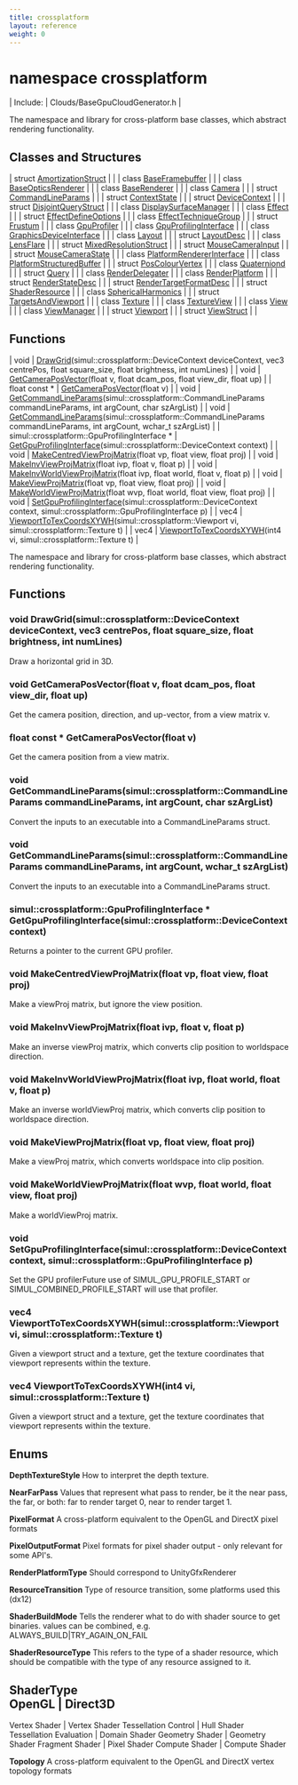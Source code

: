 ```yaml
---
title: crossplatform
layout: reference
weight: 0
---
```

namespace crossplatform
===

| Include: | Clouds/BaseGpuCloudGenerator.h |

The namespace and library for cross-platform base classes, which abstract rendering functionality.
  


Classes and Structures
---

| struct [AmortizationStruct](crossplatform/AmortizationStruct) |  |
| class [BaseFramebuffer](crossplatform/BaseFramebuffer) |  |
| class [BaseOpticsRenderer](crossplatform/BaseOpticsRenderer) |  |
| class [BaseRenderer](crossplatform/BaseRenderer) |  |
| class [Camera](crossplatform/Camera) |  |
| struct [CommandLineParams](crossplatform/CommandLineParams) |  |
| struct [ContextState](crossplatform/ContextState) |  |
| struct [DeviceContext](crossplatform/DeviceContext) |  |
| struct [DisjointQueryStruct](crossplatform/DisjointQueryStruct) |  |
| class [DisplaySurfaceManager](crossplatform/DisplaySurfaceManager) |  |
| class [Effect](crossplatform/Effect) |  |
| struct [EffectDefineOptions](crossplatform/EffectDefineOptions) |  |
| class [EffectTechniqueGroup](crossplatform/EffectTechniqueGroup) |  |
| struct [Frustum](crossplatform/Frustum) |  |
| class [GpuProfiler](crossplatform/GpuProfiler) |  |
| class [GpuProfilingInterface](crossplatform/GpuProfilingInterface) |  |
| class [GraphicsDeviceInterface](crossplatform/GraphicsDeviceInterface) |  |
| class [Layout](crossplatform/Layout) |  |
| struct [LayoutDesc](crossplatform/LayoutDesc) |  |
| class [LensFlare](crossplatform/LensFlare) |  |
| struct [MixedResolutionStruct](crossplatform/MixedResolutionStruct) |  |
| struct [MouseCameraInput](crossplatform/MouseCameraInput) |  |
| struct [MouseCameraState](crossplatform/MouseCameraState) |  |
| class [PlatformRendererInterface](crossplatform/PlatformRendererInterface) |  |
| class [PlatformStructuredBuffer](crossplatform/PlatformStructuredBuffer) |  |
| struct [PosColourVertex](crossplatform/PosColourVertex) |  |
| class [Quaterniond](crossplatform/Quaterniond) |  |
| struct [Query](crossplatform/Query) |  |
| class [RenderDelegater](crossplatform/RenderDelegater) |  |
| class [RenderPlatform](crossplatform/RenderPlatform) |  |
| struct [RenderStateDesc](crossplatform/RenderStateDesc) |  |
| struct [RenderTargetFormatDesc](crossplatform/RenderTargetFormatDesc) |  |
| struct [ShaderResource](crossplatform/ShaderResource) |  |
| class [SphericalHarmonics](crossplatform/SphericalHarmonics) |  |
| struct [TargetsAndViewport](crossplatform/TargetsAndViewport) |  |
| class [Texture](crossplatform/Texture) |  |
| class [TextureView](crossplatform/TextureView) |  |
| class [View](crossplatform/View) |  |
| class [ViewManager](crossplatform/ViewManager) |  |
| struct [Viewport](crossplatform/Viewport) |  |
| struct [ViewStruct](crossplatform/ViewStruct) |  |

Functions
---

| void | [DrawGrid](#DrawGrid)(simul::crossplatform::DeviceContext deviceContext, vec3 centrePos, float square_size, float brightness, int numLines) |
| void | [GetCameraPosVector](#GetCameraPosVector)(float v, float dcam_pos, float view_dir, float up) |
| float  const * | [GetCameraPosVector](#GetCameraPosVector)(float v) |
| void | [GetCommandLineParams](#GetCommandLineParams)(simul::crossplatform::CommandLineParams commandLineParams, int argCount, char szArgList) |
| void | [GetCommandLineParams](#GetCommandLineParams)(simul::crossplatform::CommandLineParams commandLineParams, int argCount, wchar_t szArgList) |
| simul::crossplatform::GpuProfilingInterface * | [GetGpuProfilingInterface](#GetGpuProfilingInterface)(simul::crossplatform::DeviceContext context) |
| void | [MakeCentredViewProjMatrix](#MakeCentredViewProjMatrix)(float vp, float view, float proj) |
| void | [MakeInvViewProjMatrix](#MakeInvViewProjMatrix)(float ivp, float v, float p) |
| void | [MakeInvWorldViewProjMatrix](#MakeInvWorldViewProjMatrix)(float ivp, float world, float v, float p) |
| void | [MakeViewProjMatrix](#MakeViewProjMatrix)(float vp, float view, float proj) |
| void | [MakeWorldViewProjMatrix](#MakeWorldViewProjMatrix)(float wvp, float world, float view, float proj) |
| void | [SetGpuProfilingInterface](#SetGpuProfilingInterface)(simul::crossplatform::DeviceContext context, simul::crossplatform::GpuProfilingInterface p) |
| vec4 | [ViewportToTexCoordsXYWH](#ViewportToTexCoordsXYWH)(simul::crossplatform::Viewport vi, simul::crossplatform::Texture t) |
| vec4 | [ViewportToTexCoordsXYWH](#ViewportToTexCoordsXYWH)(int4 vi, simul::crossplatform::Texture t) |

The namespace and library for cross-platform base classes, which abstract rendering functionality.
  


Functions
---

### <a name="DrawGrid"/>void DrawGrid(simul::crossplatform::DeviceContext deviceContext, vec3 centrePos, float square_size, float brightness, int numLines)
Draw a horizontal grid in 3D.


### <a name="GetCameraPosVector"/>void GetCameraPosVector(float v, float dcam_pos, float view_dir, float up)
Get the camera position, direction, and up-vector, from a view matrix v.

### <a name="GetCameraPosVector"/>float  const * GetCameraPosVector(float v)
Get the camera position from a view matrix.

### <a name="GetCommandLineParams"/>void GetCommandLineParams(simul::crossplatform::CommandLineParams commandLineParams, int argCount, char szArgList)
Convert the inputs to an executable into a CommandLineParams struct.

### <a name="GetCommandLineParams"/>void GetCommandLineParams(simul::crossplatform::CommandLineParams commandLineParams, int argCount, wchar_t szArgList)
Convert the inputs to an executable into a CommandLineParams struct.

### <a name="GetGpuProfilingInterface"/>simul::crossplatform::GpuProfilingInterface * GetGpuProfilingInterface(simul::crossplatform::DeviceContext context)
Returns a pointer to the current GPU profiler.

### <a name="MakeCentredViewProjMatrix"/>void MakeCentredViewProjMatrix(float vp, float view, float proj)
Make a viewProj matrix, but ignore the view position.

### <a name="MakeInvViewProjMatrix"/>void MakeInvViewProjMatrix(float ivp, float v, float p)
Make an inverse viewProj matrix, which converts clip position to worldspace direction.

### <a name="MakeInvWorldViewProjMatrix"/>void MakeInvWorldViewProjMatrix(float ivp, float world, float v, float p)
Make an inverse worldViewProj matrix, which converts clip position to worldspace direction.

### <a name="MakeViewProjMatrix"/>void MakeViewProjMatrix(float vp, float view, float proj)
Make a viewProj matrix, which converts worldspace into clip position.

### <a name="MakeWorldViewProjMatrix"/>void MakeWorldViewProjMatrix(float wvp, float world, float view, float proj)
Make a worldViewProj matrix.

### <a name="SetGpuProfilingInterface"/>void SetGpuProfilingInterface(simul::crossplatform::DeviceContext context, simul::crossplatform::GpuProfilingInterface p)
Set the GPU profilerFuture use of SIMUL_GPU_PROFILE_START or SIMUL_COMBINED_PROFILE_START will use that profiler.

### <a name="ViewportToTexCoordsXYWH"/>vec4 ViewportToTexCoordsXYWH(simul::crossplatform::Viewport vi, simul::crossplatform::Texture t)
Given a viewport struct and a texture, get the texture coordinates that viewport represents within the texture.

### <a name="ViewportToTexCoordsXYWH"/>vec4 ViewportToTexCoordsXYWH(int4 vi, simul::crossplatform::Texture t)
Given a viewport struct and a texture, get the texture coordinates that viewport represents within the texture.

Enums
---

**DepthTextureStyle**  How to interpret the depth texture.

**NearFarPass**  Values that represent what pass to render, be it the near pass, the far, or both: far to render target 0, near to render target 1.

**PixelFormat**  A cross-platform equivalent to the OpenGL and DirectX pixel formats

**PixelOutputFormat**  Pixel formats for pixel shader output - only relevant for some API's.

**RenderPlatformType**  Should correspond to UnityGfxRenderer

**ResourceTransition**  Type of resource transition, some platforms used this (dx12)

**ShaderBuildMode**  Tells the renderer what to do with shader source to get binaries. values can be combined, e.g. ALWAYS_BUILD|TRY_AGAIN_ON_FAIL

**ShaderResourceType**  This refers to the type of a shader resource, which should be compatible with the type of any resource assigned to it.

**ShaderType**  
OpenGL                                  |       Direct3D
-------------------------------------------
Vertex Shader                   |       Vertex Shader
Tessellation Control    |       Hull Shader
Tessellation Evaluation |       Domain Shader
Geometry Shader                 |       Geometry Shader
Fragment Shader                 |       Pixel Shader
Compute Shader                  |       Compute Shader


**Topology**  A cross-platform equivalent to the OpenGL and DirectX vertex topology formats

